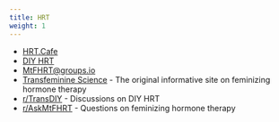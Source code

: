 ```yaml
---
title: HRT
weight: 1
---
```


- [HRT.Cafe](https://hrt.cafe)
- [DIY HRT](https://diyhrt.wiki)
- [MtFHRT@groups.io](https://groups.io/g/MTFHRT)
- [Transfeminine Science](https://transfemscience.org) - The original informative site on feminizing hormone therapy
- [r/TransDIY](https://reddit.com/r/TransDIY) - Discussions on DIY HRT
- [r/AskMtFHRT](https://reddit.com/r/AskMtFHRT) - Questions on feminizing hormone therapy
